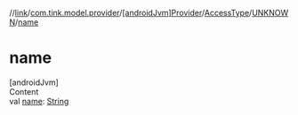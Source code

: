 //[link](../../../../index.md)/[com.tink.model.provider](../../../index.md)/[[androidJvm]Provider](../../index.md)/[AccessType](../index.md)/[UNKNOWN](index.md)/[name](name.md)



# name  
[androidJvm]  
Content  
val [name](name.md): [String](https://kotlinlang.org/api/latest/jvm/stdlib/kotlin/-string/index.html)  



